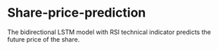 # Share-price-prediction
The bidirectional LSTM model with RSI technical indicator predicts the future price of the share. 
